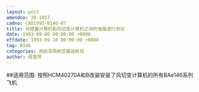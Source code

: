 ```yaml
---
layout: post
amendno: 39-1057
cadno: CAD1993-B146-07
title: 对襟翼计算机和风切变计算机之间的电路进行测试
date: 1993-09-06 00:00:00 +0800
effdate: 1993-09-10 00:00:00 +0800
tag: B146
categories: 民航总局航空器适航司
author: 程晋萍
---
```


##适用范围:
按照HCM40270A和B改装安装了风切变计算机的所有BAe146系列飞机

